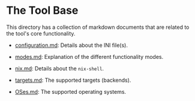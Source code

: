 # The Tool Base #

This directory has a collection of markdown documents that are related to the tool's core functionality.

- [configuration.md](./configuration): Details about the INI file(s).

- [modes.md](./modes.md): Explanation of the different functionality modes.

- [nix.md](./nix.md): Details about the `nix-shell`.

- [targets.md](./targets.md): The supported targets (backends).

- [OSes.md](./OSes.md): The supported operating systems.